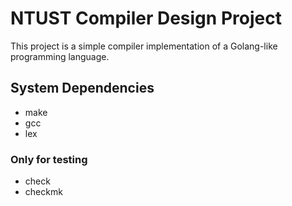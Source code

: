 NTUST Compiler Design Project
=============================

This project is a simple compiler implementation of a Golang-like programming language.


System Dependencies
-------------------

- make
- gcc
- lex

### Only for testing

- check
- checkmk
